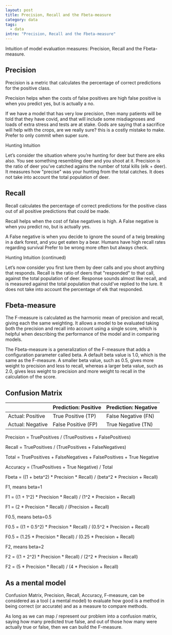 ```yaml
---
layout: post
title: Precision, Recall and the Fbeta-measure
category: data
tags:
  - data
intro: "Precision, Recall and the Fbeta-measure"
---
```


Intuition of model evaluation measures: Precision, Recall and the Fbeta-measure.

## Precision

Precision is a metric that calculates the percentage of correct predictions for the positive class.

Precision helps when the costs of false positives are high
false positive is when you predict yes, but is actually a no.

If we have a model that has very low precision, then many patients will be told that they have covid, and that will include some misdiagnoses and loads of extra stress and tests are at stake.
Gods are saying that a sacrifice will help with the crops, are we really sure? this is a costly mistake to make.
Prefer to only commit when super sure.

Hunting Intuition

Let’s consider the situation where you’re hunting for deer but there are elks also. You see something resembling deer and you shoot at it. Precision is the ratio of deer you’ve catched agains the number of total kills (elk + deer). It measures how "precise" was your hunting from the total catches. It does not take into account the total population of deer.


## Recall

Recall calculates the percentage of correct predictions for the positive class out of all positive predictions that could be made.

Recall helps when the cost of false negatives is high.
A False negative is when you predict no, but is actually yes.

A False negative is when you decide to ignore the sound of a twig breaking in a dark forest, and you get eaten by a bear.
Humans have high recall rates regarding survival
Prefer to be wrong more often but always check.

Hunting Intuition (continued)

Let’s now consider you first lure them by deer calls and you shoot anything that responds. Recall is the ratio of deers that "responded" to that call, against the total population of deer. Response sounds almost like recall, and is measured against the total population that could’ve replied to the lure. It does not take into account the percentage of elk that responded.



##  Fbeta-measure

The F-measure is calculated as the harmonic mean of precision and recall, giving each the same weighting. It allows a model to be evaluated taking both the precision and recall into account using a single score, which is helpful when describing the performance of the model and in comparing models.

The Fbeta-measure is a generalization of the F-measure that adds a configuration parameter called beta. A default beta value is 1.0, which is the same as the F-measure. A smaller beta value, such as 0.5, gives more weight to precision and less to recall, whereas a larger beta value, such as 2.0, gives less weight to precision and more weight to recall in the calculation of the score.


## Confusion Matrix


|                           |  Prediction: Positive | Prediction: Negative  |
|-------|--------|---------|
| Actual: Positive  | True Positive (TP)     | False Negative (FN)   |
| Actual: Negative | False Positive (FP)    | True Negative (TN)    |



Precision = TruePositives / (TruePositives + FalsePositives)

Recall = TruePositives / (TruePositives + FalseNegatives)

Total = TruePositives + FalseNegatives + FalsePositives + True Negative

Accuracy = (TruePositives + True Negative) / Total

Fbeta = ((1 + beta^2) * Precision * Recall) / (beta^2 * Precision + Recall)

F1, means beta=1

F1 = ((1 + 1^2) * Precision * Recall) / (1^2 * Precision + Recall)

F1 = (2 * Precision * Recall) / (Precision + Recall)

F0.5, means beta=0.5 

F0.5 = ((1 + 0.5^2) * Precision * Recall) / (0.5^2 * Precision + Recall)

F0.5 = (1.25 * Precision * Recall) / (0.25 * Precision + Recall)

F2, means beta=2 

F2 = ((1 + 2^2) * Precision * Recall) / (2^2 * Precision + Recall)

F2 = (5 * Precision * Recall) / (4 * Precision + Recall)


## As a mental model

Confusion Matrix, Precision, Recall, Accuracy, F-measure, can be considered as a tool ( a mental model) to evaluate how good is a method in being correct (or accurate) and as a measure to compare methods. 

As long as we can map / represent our problem into a confusion matrix, saying how many predicted true false, and out of those how many were actually true or false, then we can build the F-measure.
